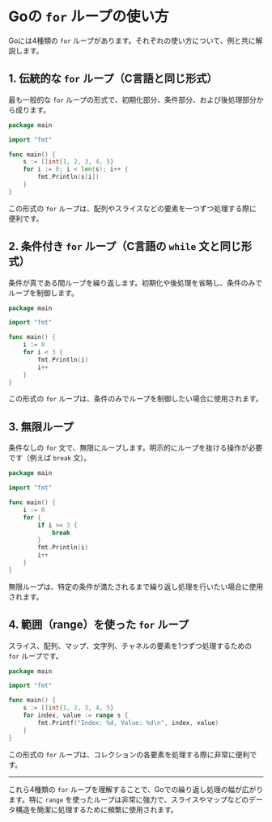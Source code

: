 # Goの `for` ループの使い方

Goには4種類の `for` ループがあります。それぞれの使い方について、例と共に解説します。

## 1. 伝統的な `for` ループ（C言語と同じ形式）

最も一般的な `for` ループの形式で、初期化部分、条件部分、および後処理部分から成ります。

```go
package main

import "fmt"

func main() {
    s := []int{1, 2, 3, 4, 5}
    for i := 0; i < len(s); i++ {
        fmt.Println(s[i])
    }
}
```

この形式の `for` ループは、配列やスライスなどの要素を一つずつ処理する際に便利です。

## 2. 条件付き `for` ループ（C言語の `while` 文と同じ形式）

条件が真である間ループを繰り返します。初期化や後処理を省略し、条件のみでループを制御します。

```go
package main

import "fmt"

func main() {
    i := 0
    for i < 3 {
        fmt.Println(i)
        i++
    }
}
```

この形式の `for` ループは、条件のみでループを制御したい場合に使用されます。

## 3. 無限ループ

条件なしの `for` 文で、無限にループします。明示的にループを抜ける操作が必要です（例えば `break` 文）。

```go
package main

import "fmt"

func main() {
    i := 0
    for {
        if i >= 3 {
            break
        }
        fmt.Println(i)
        i++
    }
}
```

無限ループは、特定の条件が満たされるまで繰り返し処理を行いたい場合に使用されます。

## 4. 範囲（range）を使った `for` ループ

スライス、配列、マップ、文字列、チャネルの要素を1つずつ処理するための `for` ループです。

```go
package main

import "fmt"

func main() {
    s := []int{1, 2, 3, 4, 5}
    for index, value := range s {
        fmt.Printf("Index: %d, Value: %d\n", index, value)
    }
}
```

この形式の `for` ループは、コレクションの各要素を処理する際に非常に便利です。

---

これら4種類の `for` ループを理解することで、Goでの繰り返し処理の幅が広がります。特に `range` を使ったループは非常に強力で、スライスやマップなどのデータ構造を簡潔に処理するために頻繁に使用されます。